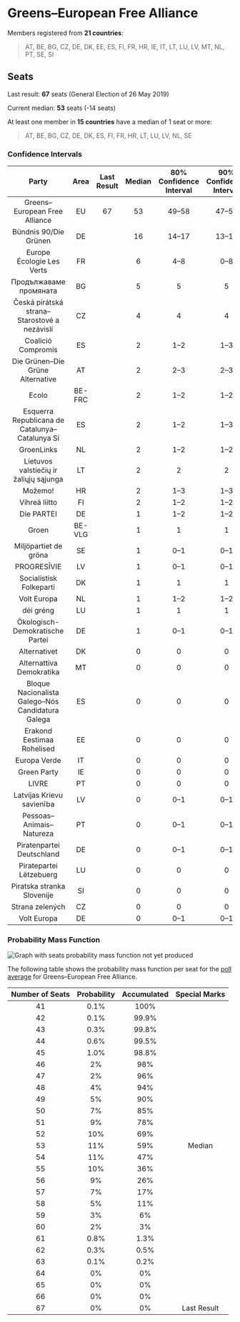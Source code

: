 # Greens–European Free Alliance

Members registered from **21 countries**:

> AT, BE, BG, CZ, DE, DK, EE, ES, FI, FR, HR, IE, IT, LT, LU, LV, MT, NL, PT, SE, SI

## Seats

Last result: **67** seats (General Election of 26 May 2019)

Current median: **53** seats (-14 seats)

At least one member in **15 countries** have a median of 1 seat or more:

> AT, BE, BG, CZ, DE, DK, ES, FI, FR, HR, LT, LU, LV, NL, SE

### Confidence Intervals

| Party | Area | Last Result | Median | 80% Confidence Interval | 90% Confidence Interval | 95% Confidence Interval | 99% Confidence Interval |
|:-----:|:----:|:-----------:|:------:|:-----------------------:|:-----------------------:|:-----------------------:|:-----------------------:|
| Greens–European Free Alliance | EU | 67 | 53 | 49–58 | 47–59 | 46–60 | 43–62 |
| Bündnis 90/Die Grünen | DE | | 16 | 14–17 | 13–18 | 13–18 | 12–19 |
| Europe Écologie Les Verts | FR | | 6 | 4–8 | 0–8 | 0–9 | 0–9 |
| Продължаваме промяната | BG | | 5 | 5 | 5 | 5 | 5 |
| Česká pirátská strana–Starostové a nezávislí | CZ | | 4 | 4 | 4 | 4 | 4 |
| Coalició Compromís | ES | | 2 | 1–2 | 1–3 | 1–3 | 1–3 |
| Die Grünen–Die Grüne Alternative | AT | | 2 | 2–3 | 2–3 | 2–3 | 1–3 |
| Ecolo | BE-FRC | | 2 | 1–2 | 1–2 | 1–2 | 1–2 |
| Esquerra Republicana de Catalunya–Catalunya Sí | ES | | 2 | 1–2 | 1–3 | 1–3 | 1–3 |
| GroenLinks | NL | | 2 | 1–2 | 1–2 | 1–2 | 1–3 |
| Lietuvos valstiečių ir žaliųjų sąjunga | LT | | 2 | 2 | 2 | 2 | 2–3 |
| Možemo! | HR | | 2 | 1–3 | 1–3 | 1–3 | 1–3 |
| Vihreä liitto | FI | | 2 | 1–2 | 1–2 | 1–2 | 1–2 |
| Die PARTEI | DE | | 1 | 1–2 | 1–2 | 1–2 | 1–3 |
| Groen | BE-VLG | | 1 | 1 | 1 | 1 | 1 |
| Miljöpartiet de gröna | SE | | 1 | 0–1 | 0–1 | 0–1 | 0–1 |
| PROGRESĪVIE | LV | | 1 | 0–1 | 0–1 | 0–1 | 0–1 |
| Socialistisk Folkeparti | DK | | 1 | 1 | 1 | 1 | 1–2 |
| Volt Europa | NL | | 1 | 1–2 | 1–2 | 1–2 | 0–2 |
| déi gréng | LU | | 1 | 1 | 1 | 1 | 0–1 |
| Ökologisch-Demokratische Partei | DE | | 1 | 0–1 | 0–1 | 0–1 | 0–1 |
| Alternativet | DK | | 0 | 0 | 0 | 0 | 0 |
| Alternattiva Demokratika | MT | | 0 | 0 | 0 | 0 | 0 |
| Bloque Nacionalista Galego–Nós Candidatura Galega | ES | | 0 | 0 | 0 | 0 | 0–1 |
| Erakond Eestimaa Rohelised | EE | | 0 | 0 | 0 | 0 | 0 |
| Europa Verde | IT | | 0 | 0 | 0 | 0 | 0 |
| Green Party | IE | | 0 | 0 | 0 | 0 | 0 |
| LIVRE | PT | | 0 | 0 | 0 | 0 | 0 |
| Latvijas Krievu savienība | LV | | 0 | 0–1 | 0–1 | 0–1 | 0–1 |
| Pessoas–Animais–Natureza | PT | | 0 | 0–1 | 0–1 | 0–1 | 0–1 |
| Piratenpartei Deutschland | DE | | 0 | 0–1 | 0–1 | 0–1 | 0–1 |
| Piratepartei Lëtzebuerg | LU | | 0 | 0 | 0 | 0 | 0 |
| Piratska stranka Slovenije | SI | | 0 | 0 | 0 | 0 | 0 |
| Strana zelených | CZ | | 0 | 0 | 0 | 0 | 0 |
| Volt Europa | DE | | 0 | 0–1 | 0–1 | 0–1 | 0–1 |

### Probability Mass Function

![Graph with seats probability mass function not yet produced](average-2021-11-30-seats-pmf-greens–europeanfreealliance.png "Seats Probability Mass Function")

The following table shows the probability mass function per seat for the [poll average](average-2021-11-30.html) for Greens–European Free Alliance.

| Number of Seats | Probability | Accumulated | Special Marks |
|:---------------:|:-----------:|:-----------:|:-------------:|
| 41 | 0.1% | 100% |  |
| 42 | 0.1% | 99.9% |  |
| 43 | 0.3% | 99.8% |  |
| 44 | 0.6% | 99.5% |  |
| 45 | 1.0% | 98.8% |  |
| 46 | 2% | 98% |  |
| 47 | 2% | 96% |  |
| 48 | 4% | 94% |  |
| 49 | 5% | 90% |  |
| 50 | 7% | 85% |  |
| 51 | 9% | 78% |  |
| 52 | 10% | 69% |  |
| 53 | 11% | 59% | Median |
| 54 | 11% | 47% |  |
| 55 | 10% | 36% |  |
| 56 | 9% | 26% |  |
| 57 | 7% | 17% |  |
| 58 | 5% | 11% |  |
| 59 | 3% | 6% |  |
| 60 | 2% | 3% |  |
| 61 | 0.8% | 1.3% |  |
| 62 | 0.3% | 0.5% |  |
| 63 | 0.1% | 0.2% |  |
| 64 | 0% | 0% |  |
| 65 | 0% | 0% |  |
| 66 | 0% | 0% |  |
| 67 | 0% | 0% | Last Result |


